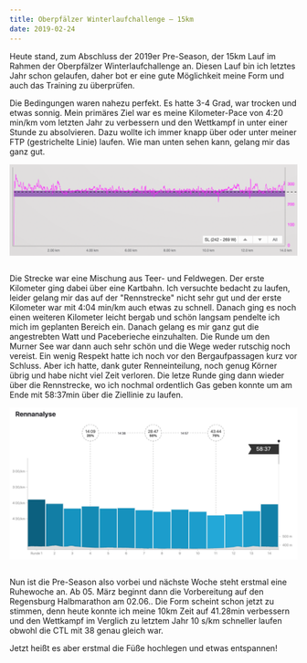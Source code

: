 ```yaml
---
title: Oberpfälzer Winterlaufchallenge – 15km
date: 2019-02-24
---
```


Heute stand, zum Abschluss der 2019er Pre-Season, der 15km Lauf im Rahmen der Oberpfälzer Winterlaufchallenge an. Diesen Lauf bin ich letztes Jahr schon gelaufen, daher bot er eine gute Möglichkeit meine Form und auch das Training zu überprüfen.

Die Bedingungen waren nahezu perfekt. Es hatte 3-4 Grad, war trocken und etwas sonnig. Mein primäres Ziel war es meine Kilometer-Pace von 4:20 min/km vom letzten Jahr zu verbessern und den Wettkampf in unter einer Stunde zu absolvieren. Dazu wollte ich immer knapp über oder unter meiner FTP (gestrichelte Linie) laufen. Wie man unten sehen kann, gelang mir das ganz gut.

[<img src='/assets/images/Bildschirmfoto-2019-02-24-um-19.18.49.png' class='w-4/5' align='center'/>](/assets/images/Bildschirmfoto-2019-02-24-um-19.18.49.png)<br><br>

Die Strecke war eine Mischung aus Teer- und Feldwegen. Der erste Kilometer ging dabei über eine Kartbahn. Ich versuchte bedacht zu laufen, leider gelang mir das auf der "Rennstrecke" nicht sehr gut und der erste Kilometer war mit 4:04 min/km auch etwas zu schnell. Danach ging es noch einen weiteren Kilometer leicht bergab und schön langsam pendelte ich mich im geplanten Bereich ein. Danach gelang es mir ganz gut die angestrebten Watt und Paceberieche einzuhalten. Die Runde um den Murner See war dann auch sehr schön und die Wege weder rutschig noch vereist. Ein wenig Respekt hatte ich noch vor den Bergaufpassagen kurz vor Schluss. Aber ich hatte, dank guter Renneinteilung, noch genug Körner übrig und habe nicht viel Zeit verloren. Die letze Runde ging dann wieder über die Rennstrecke, wo ich nochmal ordentlich Gas geben konnte um am Ende mit 58:37min über die Ziellinie zu laufen.

[<img src='/assets/images/Bildschirmfoto-2019-02-24-um-19.25.42.png' class='w-4/5' align='center'/>](/assets/images/Bildschirmfoto-2019-02-24-um-19.25.42.png)<br><br>

Nun ist die Pre-Season also vorbei und nächste Woche steht erstmal eine Ruhewoche an. Ab 05. März beginnt dann die Vorbereitung auf den Regensburg Halbmarathon am 02.06.. Die Form scheint schon jetzt zu stimmen, denn heute konnte ich meine 10km Zeit auf 41.28min verbessern und den Wettkampf im Verglich zu letztem Jahr 10 s/km schneller laufen obwohl die CTL mit 38 genau gleich war.

Jetzt heißt es aber erstmal die Füße hochlegen und etwas entspannen!<br><br>
